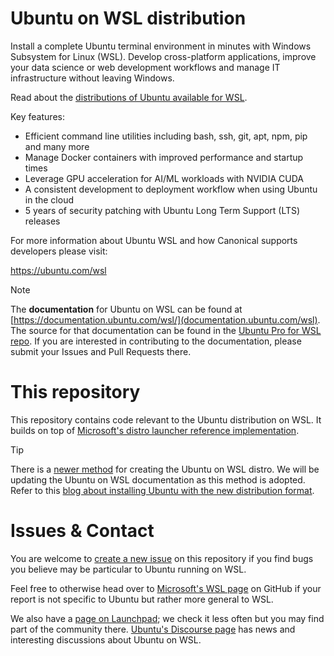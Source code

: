# Ubuntu on WSL distribution

Install a complete Ubuntu terminal environment in minutes with Windows Subsystem for Linux (WSL). Develop cross-platform applications, improve your data science or web development workflows and manage IT infrastructure without leaving Windows.

Read about the [distributions of Ubuntu available for WSL](https://documentation.ubuntu.com/wsl/en/latest/reference/distributions/).

Key features:
  - Efficient command line utilities including bash, ssh, git, apt, npm, pip and many more
  - Manage Docker containers with improved performance and startup times
  - Leverage GPU acceleration for AI/ML workloads with NVIDIA CUDA
  - A consistent development to deployment workflow when using Ubuntu in the cloud
  - 5 years of security patching with Ubuntu Long Term Support (LTS) releases

For more information about Ubuntu WSL and how Canonical supports developers please visit:

https://ubuntu.com/wsl

> [!NOTE]
> The **documentation** for Ubuntu on WSL can be found at [https://documentation.ubuntu.com/wsl/](documentation.ubuntu.com/wsl).
> The source for that documentation can be found in the [Ubuntu Pro for WSL repo](https://github.com/canonical/ubuntu-pro-for-wsl).
> If you are interested in contributing to the documentation, please submit your Issues and Pull Requests there.

# This repository

This repository contains code relevant to the Ubuntu distribution on WSL.
It builds on top of [Microsoft's distro launcher reference implementation](https://github.com/microsoft/WSL-DistroLauncher).

> [!TIP]
> There is a [newer method](https://learn.microsoft.com/en-gb/windows/wsl/build-custom-distro) for creating the Ubuntu on WSL distro.
> We will be updating the Ubuntu on WSL documentation as this method is adopted.
> Refer to this [blog about installing Ubuntu with the new distribution format](https://ubuntu.com/blog/ubuntu-wsl-new-format-available).

# Issues & Contact

You are welcome to [create a new issue](https://github.com/ubuntu/WSL/issues/new/choose) on this repository if you find bugs you believe may be particular to Ubuntu running on WSL.

Feel free to otherwise head over to [Microsoft's WSL page](https://github.com/microsoft/WSL/issues/) on GitHub if your report is not specific to Ubuntu but rather more general to WSL.

We also have a [page on Launchpad](https://launchpad.net/ubuntuwsl); we check it less often but you may find part of the community there. [Ubuntu's Discourse page](https://discourse.ubuntu.com/c/wsl2/27) has news and interesting discussions about Ubuntu on WSL.
